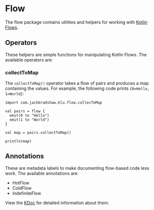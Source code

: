# Flow

The flow package contains utilities and helpers for working with [Kotlin Flows](https://kotlinlang.org/docs/flow.html).

## Operators

These helpers are simple functions for manipulating Kotlin Flows. The available operators are:

### collectToMap

The `collectToMap()` operator takes a flow of pairs and produces a map containing the values. For example, the following
code prints `{0=Hello, 1=World}`:

```
import com.jackbradshaw.klu.flow.collecToMap

val pairs = flow {
  emit(0 to "Hello")
  emit(1 to "World")
}

val map = pairs.collectToMap()

println(map)
```

## Annotations

These are metadata labels to make documenting flow-based code less work. The available annotations are:

- HotFlow
- ColdFlow
- IndefiniteFlow

View the [KDoc](https://github.com/jack-bradshaw/monorepo/blob/main/java/com/jackbradshaw/klu/flow/Annotations.kt) for
detailed information about them.